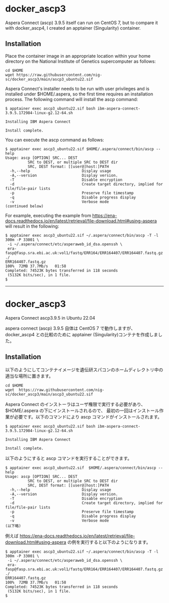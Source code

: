 # docker_ascp3 

Aspera Connect (ascp) 3.9.5 itself can run on CentOS 7, but to compare it with docker_ascp4, I created an apptainer (Singularity) container.

## Installation

Place the container image in an appropriate location within your home directory on the National Institute of Genetics supercomputer as follows:

```
cd $HOME
wget https://raw.githubusercontent.com/nig-sc/docker_ascp3/main/ascp3_ubuntu22.sif
```

Aspera Connect's installer needs to be run with user privileges and is installed under $HOME/.aspera, so the first time requires an installation process. The following command will install the ascp command:

```
$ apptainer exec ascp3_ubuntu22.sif bash ibm-aspera-connect-3.9.5.172984-linux-g2.12-64.sh

Installing IBM Aspera Connect

Install complete.
```

You can execute the ascp command as follows:

```
$ apptainer exec ascp3_ubuntu22.sif $HOME/.aspera/connect/bin/ascp --help
Usage: ascp [OPTION] SRC... DEST
          SRC to DEST, or multiple SRC to DEST dir
          SRC, DEST format: [[user@]host:]PATH
  -h,--help                       Display usage
  -A,--version                    Display version.
  -T                              Disable encryption
  -d                              Create target directory, implied for file/file-pair lists
  -p                              Preserve file timestamp
  -q                              Disable progress display
  -v                              Verbose mode
(continued below)
```

For example, executing the example from https://ena-docs.readthedocs.io/en/latest/retrieval/file-download.html#using-aspera will result in the following:

```
$ apptainer exec ascp3_ubuntu22.sif ~/.aspera/connect/bin/ascp -T -l 300m -P 33001 \
 -i ~/.aspera/connect/etc/asperaweb_id_dsa.openssh \
 era-fasp@fasp.sra.ebi.ac.uk:vol1/fastq/ERR164/ERR164407/ERR164407.fastq.gz ./
ERR164407.fastq.gz                                                                  100%  72MB 37.7Mb/s   01:58
Completed: 74523K bytes transferred in 118 seconds
 (5132K bits/sec), in 1 file.
$
```

---

# docker_ascp3
Aspera Connect ascp3.9.5 in Ubuntu 22.04

aspera connect (ascp) 3.9.5 自体は CentOS 7 で動作しますが、
docker_ascp4 との比較のために apptainer (Singularity)コンテナを作成しました。


## Installation

以下のようにしてコンテナイメージを遺伝研スパコンのホームディレクトリ中の適当な場所に置きます。

```
cd $HOME
wget  https://raw.githubusercontent.com/nig-sc/docker_ascp3/main/ascp3_ubuntu22.sif
```

Aspera Connect のインストーラはユーザ権限で実行する必要があり、$HOME/.aspera の下にインストールされるので、
最初の一回はインストール作業が必要です。以下のコマンドにより ascp コマンドがインストールされます。

```
$ apptainer exec ascp3_ubuntu22.sif bash ibm-aspera-connect-3.9.5.172984-linux-g2.12-64.sh

Installing IBM Aspera Connect

Install complete.
```

以下のようにすると ascp コマンドを実行することができます。

```
$ apptainer exec ascp3_ubuntu22.sif  $HOME/.aspera/connect/bin/ascp --help
Usage: ascp [OPTION] SRC... DEST
          SRC to DEST, or multiple SRC to DEST dir
          SRC, DEST format: [[user@]host:]PATH
  -h,--help                       Display usage
  -A,--version                    Display version.
  -T                              Disable encryption
  -d                              Create target directory, implied for file/file-pair lists
  -p                              Preserve file timestamp
  -q                              Disable progress display
  -v                              Verbose mode
(以下略)
```


例えば https://ena-docs.readthedocs.io/en/latest/retrieval/file-download.html#using-aspera の例を実行すると以下のようになります。

```
$ apptainer exec ascp3_ubuntu22.sif ~/.aspera/connect/bin/ascp -T -l 300m -P 33001 \
 -i ~/.aspera/connect/etc/asperaweb_id_dsa.openssh \
 era-fasp@fasp.sra.ebi.ac.uk:vol1/fastq/ERR164/ERR164407/ERR164407.fastq.gz ./
ERR164407.fastq.gz                                                                  100%  72MB 37.7Mb/s   01:58
Completed: 74523K bytes transferred in 118 seconds
 (5132K bits/sec), in 1 file.
$
```
